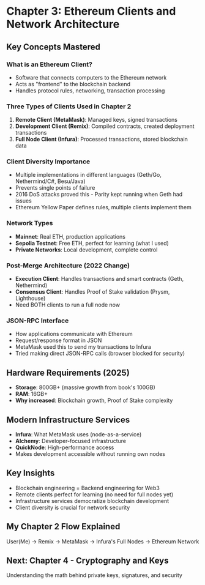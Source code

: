 # Chapter 3: Ethereum Clients and Network Architecture

## Key Concepts Mastered

### What is an Ethereum Client?
- Software that connects computers to the Ethereum network
- Acts as "frontend" to the blockchain backend
- Handles protocol rules, networking, transaction processing

### Three Types of Clients Used in Chapter 2
1. **Remote Client (MetaMask)**: Managed keys, signed transactions
2. **Development Client (Remix)**: Compiled contracts, created deployment transactions  
3. **Full Node Client (Infura)**: Processed transactions, stored blockchain data

### Client Diversity Importance
- Multiple implementations in different languages (Geth/Go, Nethermind/C#, Besu/Java)
- Prevents single points of failure
- 2016 DoS attacks proved this - Parity kept running when Geth had issues
- Ethereum Yellow Paper defines rules, multiple clients implement them

### Network Types
- **Mainnet**: Real ETH, production applications
- **Sepolia Testnet**: Free ETH, perfect for learning (what I used)
- **Private Networks**: Local development, complete control

### Post-Merge Architecture (2022 Change)
- **Execution Client**: Handles transactions and smart contracts (Geth, Nethermind)
- **Consensus Client**: Handles Proof of Stake validation (Prysm, Lighthouse)
- Need BOTH clients to run a full node now

### JSON-RPC Interface
- How applications communicate with Ethereum
- Request/response format in JSON
- MetaMask used this to send my transactions to Infura
- Tried making direct JSON-RPC calls (browser blocked for security)

## Hardware Requirements (2025)
- **Storage**: 800GB+ (massive growth from book's 100GB)
- **RAM**: 16GB+ 
- **Why increased**: Blockchain growth, Proof of Stake complexity

## Modern Infrastructure Services
- **Infura**: What MetaMask uses (node-as-a-service)
- **Alchemy**: Developer-focused infrastructure
- **QuickNode**: High-performance access
- Makes development accessible without running own nodes

## Key Insights
- Blockchain engineering = Backend engineering for Web3
- Remote clients perfect for learning (no need for full nodes yet)
- Infrastructure services democratize blockchain development
- Client diversity is crucial for network security

## My Chapter 2 Flow Explained
User(Me) → Remix → MetaMask → Infura's Full Nodes → Ethereum Network

## Next: Chapter 4 - Cryptography and Keys
Understanding the math behind private keys, signatures, and security